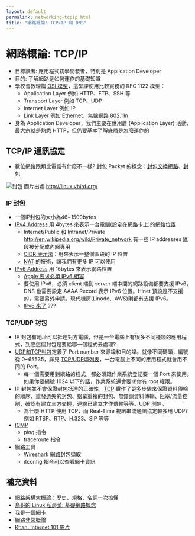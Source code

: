 ```yaml
---
layout: default
permalink: networking-tcpip.html
title: "網路概論: TCP/IP 和 DNS"
---
```


# 網路概論: TCP/IP


* 目標讀者: 應用程式初學開發者，特別是 Application Developer
* 目的: 了解網路是如何運作的基礎知識
* 學校會教理論 [OSI 模型](http://zh.wikipedia.org/wiki/OSI%E6%A8%A1%E5%9E%8B)，這堂課使用比較實務的 RFC 1122 模型：
  * Application Layer 例如 HTTP、FTP、SSH 等
  * Transport Layer 例如 TCP、UDP
  * Internet Layer 例如 IP
  * Link Layer 例如 [Ethernet](https://zh.wikipedia.org/wiki/%E4%BB%A5%E5%A4%AA%E7%BD%91)、無線網路 802.11n
* 身為 Application Developer，我們主要在應用層 (Application Layer) 活動，最大宗就是熟悉 HTTP，但仍要基本了解底層是怎麼運作的

## TCP/IP 通訊協定

* 數位網路跟類比電話有什麼不一樣? 封包 Packet 的概念：[封包交換網路](https://zh.wikipedia.org/wiki/%E5%B0%81%E5%8C%85%E4%BA%A4%E6%8F%9B%E7%B6%B2%E8%B7%AF)、[封包](https://zh.wikipedia.org/wiki/%E7%B6%B2%E8%B7%AF%E5%B0%81%E5%8C%85)

![封包](http://linux.vbird.org/linux_server/0110network_basic//packet_total.png)
圖片出處 <http://linux.vbird.org/>

### IP 封包

* 一個IP封包的大小為46~1500bytes
* [IPv4 Address](http://en.wikipedia.org/wiki/IP_address) 用 4bytes 來表示一台電腦(設定在網路卡上)的網路位置
  * Internet/Public 和 Intranet/Private http://en.wikipedia.org/wiki/Private_network 有一些 IP addresses 區段被分配成內網專用
  * [CIDR 表示法](http://zh.wikipedia.org/wiki/%E6%97%A0%E7%B1%BB%E5%88%AB%E5%9F%9F%E9%97%B4%E8%B7%AF%E7%94%B1)：用來表示一整個區段的 IP 位置
  * [NAT](https://zh.wikipedia.org/wiki/%E7%BD%91%E7%BB%9C%E5%9C%B0%E5%9D%80%E8%BD%AC%E6%8D%A2) 的技術，讓我們有更多 IP 可以使用
* [IPv6 Address](https://zh.wikipedia.org/wiki/IPv6) 用 16bytes 來表示網路位置
  * [Apple 要求必須 IPv6 相容](http://shoshino21.logdown.com/posts/736331-send-apple-for-review-ipv6-support-specifically-should-be-in-line-with-what-conditions)
  * 要使用 IPv6，必須 client 端到 server 端中間的網路設備都要支援 IPv6，DNS 也需要設定 AAAA Record 表示 IPv6 位置。Hinet 預設是不支援的，需要另外申請。現代機房(Linode、AWS)則都有支援 IPv6。
  * [IPv6 來了](http://www.ithome.com.tw/article/92043) ???

### TCP/UDP  封包

* IP 封包有地址可以抵達對方電腦，但是一台電腦上有很多不同種類的應用程式，到底這個封包是要給哪一個程式去處理?
* [UDP和TCP封包](http://www.techbang.com/posts/15859-network-architecture-2-arpanet-history-and-introduction-to-mac-ip-dns-concepts-review?page=4)定義了 Port number 來源埠和目的埠。就像不同碼頭，編號從 0~65535，詳見 [TCP/UDP埠列表](https://zh.wikipedia.org/zh-tw/TCP/UDP%E7%AB%AF%E5%8F%A3%E5%88%97%E8%A1%A8)，一台電腦上不同的應用程式就會用不同的 Port。
  * 每一個需要用到網路的程式，都必須跟作業系統登記要一個 Port 來使用。如果你要編號 1024 以下的話，作業系統還會要求你有 root 權限。
* IP 封包並不會保證封包抵達的正確性，[TCP](https://zh.wikipedia.org/wiki/%E4%BC%A0%E8%BE%93%E6%8E%A7%E5%88%B6%E5%8D%8F%E8%AE%AE) 實作了更多步驟來保證資料傳輸的順序、重發遺失的封包、捨棄重複的封包、無錯誤資料傳輸、阻塞/流量控制、確認有建立三方交握，連線已建立才作傳輸等等。UDP 則無。
  * 為什麼 HTTP 使用 TCP，而 Real-Time 視訊串流通訊協定較多用 UDP?  例如 RTSP、RTP、H.323、SIP 等等
* [ICMP](https://zh.wikipedia.org/wiki/%E4%BA%92%E8%81%94%E7%BD%91%E6%8E%A7%E5%88%B6%E6%B6%88%E6%81%AF%E5%8D%8F%E8%AE%AE)
  * ping 指令
  * traceroute 指令
* 網路工具
  * [Wireshark](https://zh.wikipedia.org/wiki/Wireshark)  網路封包擷取
  * ifconfig 指令可以查看網卡資訊

## 補充資料

* [網路架構大概論：歷史、規格、名詞一次搞懂](http://www.techbang.com/albums/107)
* [鳥哥的 Linux 私房菜: 基礎網路概念](http://linux.vbird.org/linux_server/0110network_basic.php)
* [我是一個網卡](http://gold.xitu.io/entry/5763cb427f578500546c91d4)
* [網路非常概論](http://www.slideshare.net/GuanHsiungLiaw/ss-52836041)
* [Khan: Internet 101 影片](https://www.khanacademy.org/computing/computer-science/internet-intro)